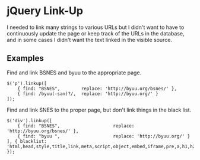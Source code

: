 # jQuery Link-Up #
I needed to link many strings to various URLs but I didn't want to have to continuously update the page or keep track of the URLs in the database, and in some cases I didn't want the text linked in the visible source.

## Examples ##
Find and link BSNES and byuu to the appropriate page.
~~~
$('p').linkup([
	{ find: "BSNES",		replace: 'http://byuu.org/bsnes/' },
	{ find: /byuu(-san)?/,	replace: 'http://byuu.org/' }
]);
~~~

Find and link SNES to the proper page, but don't link things in the black list.
~~~
$('div').linkup([
	{ find: "BSNES", 					replace: 'http://byuu.org/bsnes/' },
	{ find: "byuu ", 					replace: 'http://byuu.org/' }
], { blacklist: 'html,head,style,title,link,meta,script,object,embed,iframe,pre,a,h1,h2,h3' });
~~~
